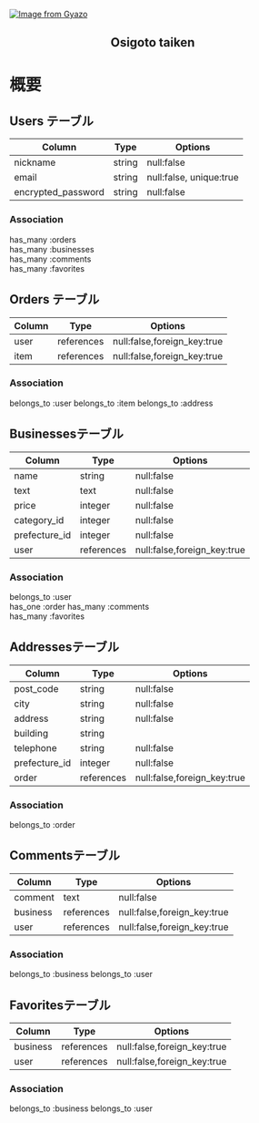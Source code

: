 [![Image from Gyazo](https://i.gyazo.com/017441fb07c19dc8b480dd940ad05a15.jpg)](https://gyazo.com/017441fb07c19dc8b480dd940ad05a15)

<h2 align="center">Osigoto taiken</h2>

# 概要

## Users テーブル

|Column|Type|Options|
|------|----|-------|
|nickname       |string|null:false|
|email          |string|null:false, unique:true|
|encrypted_password |string|null:false|

### Association

has_many :orders  
has_many :businesses  
has_many :comments  
has_many :favorites  

## Orders テーブル

|Column|Type|Options|
|------|----|-------|
|user   |references|null:false,foreign_key:true|
|item   |references|null:false,foreign_key:true|

### Association
belongs_to :user
belongs_to :item
belongs_to :address

## Businessesテーブル
|Column|Type|Options|
|------|----|-------|
|name            |string|null:false|
|text            |text  |null:false|
|price           |integer|null:false|
|category_id     |integer|null:false|
|prefecture_id   |integer|null:false|
|user   |references|null:false,foreign_key:true|

### Association
belongs_to :user  
has_one :order
has_many :comments  
has_many :favorites

## Addressesテーブル
|Column|Type|Options|
|------|----|-------|
|post_code      |string|null:false|
|city           |string|null:false|
|address        |string|null:false|
|building       |string|          |
|telephone      |string|null:false|
|prefecture_id  |integer|null:false|
|order   |references|null:false,foreign_key:true|

### Association
belongs_to :order

## Commentsテーブル
|Column|Type|Options|
|------|----|-------|
|comment|text|null:false|
|business   |references|null:false,foreign_key:true|
|user   |references|null:false,foreign_key:true|

### Association
belongs_to :business
belongs_to :user

## Favoritesテーブル
|Column|Type|Options|
|------|----|-------|
|business   |references|null:false,foreign_key:true|
|user   |references|null:false,foreign_key:true|

### Association
belongs_to :business
belongs_to :user
